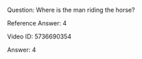 Question: Where is the man riding the horse?

Reference Answer: 4

Video ID: 5736690354

Answer: 4

